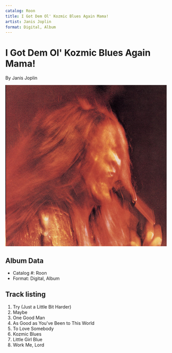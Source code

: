 ```yaml
---
catalog: Roon
title: I Got Dem Ol' Kozmic Blues Again Mama!
artist: Janis Joplin
format: Digital, Album
---
```


# I Got Dem Ol' Kozmic Blues Again Mama!

By Janis Joplin

![](../../assets/albumcovers/Janis_Joplin-I_Got_Dem_Ol_Kozmic_Blues_Again_Mama!.png)

## Album Data

- Catalog #: Roon
- Format: Digital, Album


## Track listing


1. Try (Just a Little Bit Harder)
2. Maybe
3. One Good Man
4. As Good as You've Been to This World
5. To Love Somebody
6. Kozmic Blues
7. Little Girl Blue
8. Work Me, Lord

